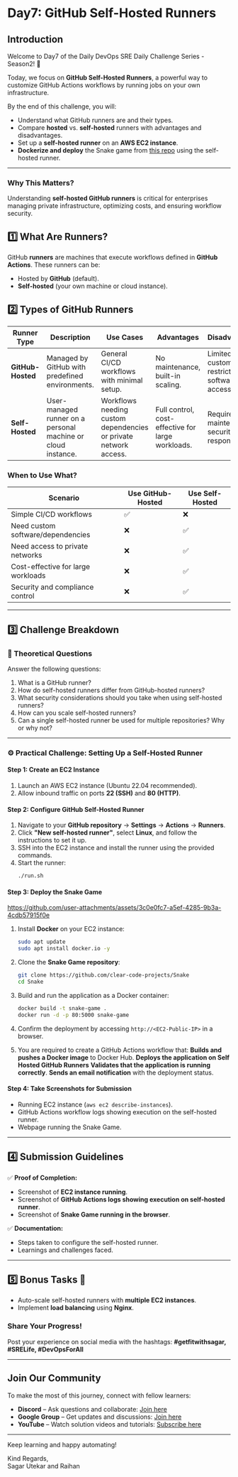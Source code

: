 # Day7: GitHub Self-Hosted Runners

## Introduction
Welcome to Day7 of the Daily DevOps SRE Daily Challenge Series - Season2! 🎉

Today, we focus on **GitHub Self-Hosted Runners**, a powerful way to customize GitHub Actions workflows by running jobs on your own infrastructure.

By the end of this challenge, you will:
- Understand what GitHub runners are and their types.
- Compare **hosted** vs. **self-hosted** runners with advantages and disadvantages.
- Set up a **self-hosted runner** on an **AWS EC2 instance**.
- **Dockerize and deploy** the Snake game from [this repo](https://github.com/Sagar2366/season2-snake_game.git) using the self-hosted runner.

---

### **Why This Matters?**
Understanding **self-hosted GitHub runners** is critical for enterprises managing private infrastructure, optimizing costs, and ensuring workflow security.

## 1️⃣ What Are Runners?

GitHub **runners** are machines that execute workflows defined in **GitHub Actions**. These runners can be:
- Hosted by **GitHub** (default).
- **Self-hosted** (your own machine or cloud instance).


## 2️⃣ Types of GitHub Runners

| Runner Type      | Description | Use Cases | Advantages | Disadvantages |
|-----------------|-------------|-----------|-------------|---------------|
| **GitHub-Hosted** | Managed by GitHub with predefined environments. | General CI/CD workflows with minimal setup. | No maintenance, built-in scaling. | Limited customization, restricted software access. |
| **Self-Hosted** | User-managed runner on a personal machine or cloud instance. | Workflows needing custom dependencies or private network access. | Full control, cost-effective for large workloads. | Requires maintenance, security responsibility. |

### When to Use What?

| Scenario | Use **GitHub-Hosted** | Use **Self-Hosted** |
|----------|---------------------|---------------------|
| Simple CI/CD workflows | ✅ | ❌ |
| Need custom software/dependencies | ❌ | ✅ |
| Need access to private networks | ❌ | ✅ |
| Cost-effective for large workloads | ❌ | ✅ |
| Security and compliance control | ❌ | ✅ |

---

## 3️⃣ Challenge Breakdown

### **📝 Theoretical Questions**
Answer the following questions:
1. What is a GitHub runner?
2. How do self-hosted runners differ from GitHub-hosted runners?
3. What security considerations should you take when using self-hosted runners?
4. How can you scale self-hosted runners?
5. Can a single self-hosted runner be used for multiple repositories? Why or why not?

---

### **⚙️ Practical Challenge: Setting Up a Self-Hosted Runner**

#### **Step 1: Create an EC2 Instance**
1. Launch an AWS EC2 instance (Ubuntu 22.04 recommended).
2. Allow inbound traffic on ports **22 (SSH)** and **80 (HTTP)**.

#### **Step 2: Configure GitHub Self-Hosted Runner**
1. Navigate to your **GitHub repository** → **Settings** → **Actions** → **Runners**.
2. Click **"New self-hosted runner"**, select **Linux**, and follow the instructions to set it up.
3. SSH into the EC2 instance and install the runner using the provided commands.
4. Start the runner:
   ```bash
   ./run.sh
   ```

#### **Step 3: Deploy the Snake Game**


https://github.com/user-attachments/assets/3c0e0fc7-a5ef-4285-9b3a-4cdb57915f0e


1. Install **Docker** on your EC2 instance:
   ```bash
   sudo apt update
   sudo apt install docker.io -y
   ```
2. Clone the **Snake Game repository**:
   ```bash
   git clone https://github.com/clear-code-projects/Snake
   cd Snake
   ```
3. Build and run the application as a Docker container:
   ```bash
   docker build -t snake-game .
   docker run -d -p 80:5000 snake-game
   ```
4. Confirm the deployment by accessing `http://<EC2-Public-IP>` in a browser.

5. You are required to create a GitHub Actions workflow that:
 **Builds and pushes a Docker image** to Docker Hub.
 **Deploys the application on Self Hosted GitHub Runners**
 **Validates that the application is running correctly**.
 **Sends an email notification** with the deployment status.

#### **Step 4: Take Screenshots for Submission**
- Running EC2 instance (`aws ec2 describe-instances`).
- GitHub Actions workflow logs showing execution on the self-hosted runner.
- Webpage running the Snake Game.

---

## 4️⃣ Submission Guidelines

✅ **Proof of Completion:**
- Screenshot of **EC2 instance running**.
- Screenshot of **GitHub Actions logs showing execution on self-hosted runner**.
- Screenshot of **Snake Game running in the browser**.

✅ **Documentation:**
- Steps taken to configure the self-hosted runner.
- Learnings and challenges faced.

---

## 5️⃣ Bonus Tasks 🎯
- Auto-scale self-hosted runners with **multiple EC2 instances**.
- Implement **load balancing** using **Nginx**.

### **Share Your Progress!**
Post your experience on social media with the hashtags: **#getfitwithsagar, #SRELife, #DevOpsForAll**

---

## **Join Our Community** 

To make the most of this journey, connect with fellow learners:
- **Discord** – Ask questions and collaborate: [Join here](https://discord.gg/mNDm39qB8t)
- **Google Group** – Get updates and discussions: [Join here](https://groups.google.com/forum/#!forum/daily-devops-sre-challenge-series/join)
- **YouTube** – Watch solution videos and tutorials: [Subscribe here](https://www.youtube.com/@Sagar.Utekar)

---

Keep learning and happy automating!

Kind Regards,  
Sagar Utekar and Raihan
